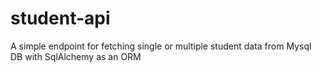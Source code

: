 # student-api
A simple endpoint for fetching single or multiple student data from Mysql DB with SqlAlchemy as an ORM
